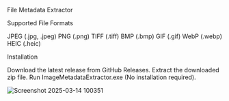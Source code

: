 File  Metadata Extractor

Supported File Formats

JPEG (.jpg, .jpeg)
PNG (.png)
TIFF (.tiff)
BMP (.bmp)
GIF (.gif)
WebP (.webp)
HEIC (.heic)
                                                                        
Installation
                                                                      
Download the latest release from GitHub Releases.
Extract the downloaded zip file.
Run ImageMetadataExtractor.exe (No installation required).



![Screenshot 2025-03-14 100351](https://github.com/user-attachments/assets/36be8e0e-7c5f-4621-8892-0c00fab44c6f)
